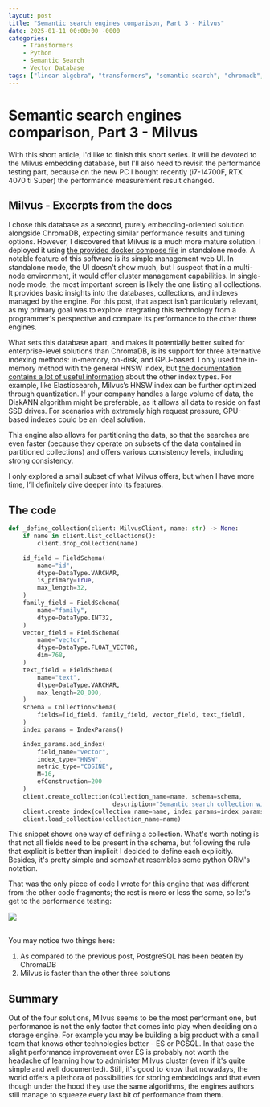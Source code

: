 ```yaml
---
layout: post
title: "Semantic search engines comparison, Part 3 - Milvus"
date: 2025-01-11 00:00:00 -0000
categories: 
    - Transformers
    - Python
    - Semantic Search
    - Vector Database
tags: ["linear algebra", "transformers", "semantic search", "chromadb", "milvus", "elasticsearch", "postgresql", "ponyorm", "fastapi", "vector database", "embedding database", "rag"]
---
```


# Semantic search engines comparison, Part 3 - Milvus

With this short article, I'd like to finish this short series. It will be devoted to the Milvus embedding database, but I'll also need to revisit the performance testing part, because on the new PC I bought recently (i7-14700F, RTX 4070 ti Super) the performance measurement result changed. 

## Milvus - Excerpts from the docs

I chose this database as a second, purely embedding-oriented solution alongside ChromaDB, expecting similar performance results and tuning options. However, I discovered that Milvus is a much more mature solution. I deployed it using [the provided docker compose file](https://milvus.io/docs/install_standalone-docker-compose.md) in standalone mode. A notable feature of this software is its simple management web UI. In standalone mode, the UI doesn’t show much, but I suspect that in a multi-node environment, it would offer cluster management capabilities. In single-node mode, the most important screen is likely the one listing all collections. It provides basic insights into the databases, collections, and indexes managed by the engine. For this post, that aspect isn’t particularly relevant, as my primary goal was to explore integrating this technology from a programmer's perspective and compare its performance to the other three engines.

What sets this database apart, and makes it potentially better suited for enterprise-level solutions than ChromaDB, is its support for three alternative indexing methods: in-memory, on-disk, and GPU-based. I only used the in-memory method with the general HNSW index, but [the documentation contains a lot of useful information](https://milvus.io/docs/index.md?tab=floating) about the other index types. For example, like Elasticsearch, Milvus’s HNSW index can be further optimized through quantization. If your company handles a large volume of data, the DiskANN algorithm might be preferable, as it allows all data to reside on fast SSD drives. For scenarios with extremely high request pressure, GPU-based indexes could be an ideal solution.

This engine also allows for partitioning the data, so that the searches are even faster (because they operate on subsets of the data contained in partitioned collections) and offers various consistency levels, including strong consistency.

I only explored a small subset of what Milvus offers, but when I have more time, I’ll definitely dive deeper into its features.

## The code

```python
def _define_collection(client: MilvusClient, name: str) -> None:
    if name in client.list_collections():
        client.drop_collection(name)

    id_field = FieldSchema(
        name="id",
        dtype=DataType.VARCHAR,
        is_primary=True,
        max_length=32,
    )
    family_field = FieldSchema(
        name="family",
        dtype=DataType.INT32,
    )
    vector_field = FieldSchema(
        name="vector",
        dtype=DataType.FLOAT_VECTOR,
        dim=768,
    )
    text_field = FieldSchema(
        name="text",
        dtype=DataType.VARCHAR,
        max_length=20_000,
    )
    schema = CollectionSchema(
        fields=[id_field, family_field, vector_field, text_field],
    )
    index_params = IndexParams()

    index_params.add_index(
        field_name="vector",
        index_type="HNSW",
        metric_type="COSINE",
        M=16,
        efConstruction=200
    )
    client.create_collection(collection_name=name, schema=schema,
                             description="Semantic search collection with manual string IDs")
    client.create_index(collection_name=name, index_params=index_params)
    client.load_collection(collection_name=name)
```

This snippet shows one way of defining a collection. What's worth noting is that not all fields need to be present in the schema, but following the rule that explicit is better than implicit I decided to define each explicitly. Besides, it's pretty simple and somewhat resembles some python ORM's notation. 

That was the only piece of code I wrote for this engine that was different from the other code fragments; the rest is more or less the same, so let's get to the performance testing:

<img style="display: block; margin: 0 auto; margin-top: 15px;" src="https://mmalek06.github.io/images/vectors-testing2.png" /><br />

You may notice two things here:

1. As compared to the previous post, PostgreSQL has been beaten by ChromaDB
2. Milvus is faster than the other three solutions

## Summary

Out of the four solutions, Milvus seems to be the most performant one, but performance is not the only factor that comes into play when deciding on a storage engine. For example you may be building a big product with a small team that knows other technologies better - ES or PGSQL. In that case the slight performance improvement over ES is probably not worth the headache of learning how to administer Milvus cluster (even if it's quite simple and well documented). Still, it's good to know that nowadays, the world offers a plethora of possibilities for storing embeddings and that even though under the hood they use the same algorithms, the engines authors still manage to squeeze every last bit of performance from them.
